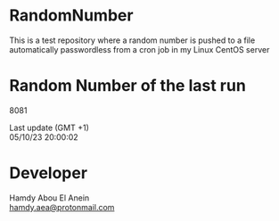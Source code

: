 # RandomNumber    
This is a test repository where a random number is pushed to a file automatically passwordless from a cron job in my Linux CentOS server    
# Random Number of the last run   
8081
      
Last update (GMT +1)    
05/10/23 20:00:02
# Developer    
Hamdy Abou El Anein   
hamdy.aea@protonmail.com
